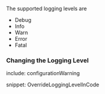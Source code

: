 The supported logging levels are

 * Debug
 * Info
 * Warn
 * Error
 * Fatal


### Changing the Logging Level

include: configurationWarning

snippet: OverrideLoggingLevelInCode

